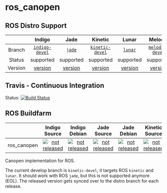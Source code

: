 ros_canopen
===========


## ROS Distro Support

|         | Indigo | Jade | Kinetic | Lunar | Melodic |
|:-------:|:------:|:----:|:-------:|:-----:|:-------:|
| Branch  | [`indigo-devel`](https://github.com/ros-industrial/ros_canopen/tree/indigo-devel) | [`jade`](https://github.com/ros-industrial/ros_canopen/tree/jade) | [`kinetic-devel`](https://github.com/ros-industrial/ros_canopen/tree/kinetic-devel) | [`lunar`](https://github.com/ros-industrial/ros_canopen/tree/lunar) | [`melodic-devel`](https://github.com/ros-industrial/ros_canopen/tree/melodic-devel) |
| Status  |  supported | supported |  supported | supported |  supported |
| Version | [version](http://repositories.ros.org/status_page/ros_indigo_default.html?q=ros_canopen) | [version](http://repositories.ros.org/status_page/ros_jade_default.html?q=ros_canopen) | [version](http://repositories.ros.org/status_page/ros_kinetic_default.html?q=ros_canopen) | [version](http://repositories.ros.org/status_page/ros_lunar_default.html?q=ros_canopen) | [version](http://repositories.ros.org/status_page/ros_melodic_default.html?q=ros_canopen) |

## Travis - Continuous Integration

Status: [![Build Status](https://travis-ci.org/ros-industrial/ros_canopen.svg?branch=melodic-devel)](https://travis-ci.org/ros-industrial/ros_canopen)

## ROS Buildfarm

|         | Indigo Source | Indigo Debian | Jade Source | Jade Debian |  Kinetic Source  |  Kinetic Debian |
|:-------:|:-------------------:|:-------------------:|:-------------------:|:-------------------:|:-------------------:|:-------------------:|
| ros_canopen | [![not released](http://build.ros.org/buildStatus/icon?job=Isrc_uT__ros_canopen__ubuntu_trusty__source)](http://build.ros.org/view/Isrc_uT/job/Isrc_uT__ros_canopen__ubuntu_trusty__source/) | [![not released](http://build.ros.org/buildStatus/icon?job=Ibin_uT64__ros_canopen__ubuntu_trusty_amd64__binary)](http://build.ros.org/view/Ibin_uT64/job/Ibin_uT64__ros_canopen__ubuntu_trusty_amd64__binary/) | [![not released](http://build.ros.org/buildStatus/icon?job=Jsrc_uT__ros_canopen__ubuntu_trusty__source)](http://build.ros.org/view/Jsrc_uT/job/Jsrc_uT__ros_canopen__ubuntu_trusty__source/) | [![not released](http://build.ros.org/buildStatus/icon?job=Jbin_uT64__ros_canopen__ubuntu_trusty_amd64__binary)](http://build.ros.org/view/Jbin_uT64/job/Jbin_uT64__ros_canopen__ubuntu_trusty_amd64__binary/) | [![not released](http://build.ros.org/buildStatus/icon?job=Ksrc_uX__ros_canopen__ubuntu_xenial__source)](http://build.ros.org/view/Ksrc_uX/job/Ksrc_uX__ros_canopen__ubuntu_xenial__source/) | [![not released](http://build.ros.org/buildStatus/icon?job=Kbin_uX64__ros_canopen__ubuntu_xenial_amd64__binary)](http://build.ros.org/view/Kbin_uX64/job/Kbin_uX64__ros_canopen__ubuntu_xenial_amd64__binary/) |

Canopen implementation for ROS.

The current develop branch is `kinetic-devel`, it targets ROS `kinetic` and `lunar`.
It should work with ROS `jade`, but this is not supported anymore (EOL).
The released version gets synced over to the distro branch for each release.
